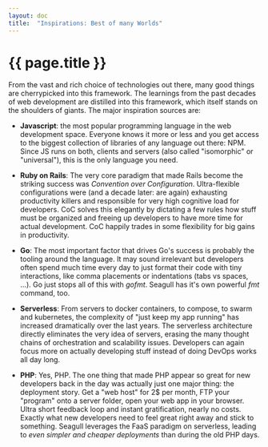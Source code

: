 ```yaml
---
layout: doc
title:  "Inspirations: Best of many Worlds"
---
```


# {{ page.title }}

From the vast and rich choice of technologies out there, many good things are
cherrypicked into this framework. The learnings from the past decades of web
development are distilled into this framework, which itself stands on the
shoulders of giants. The major inspiration sources are:

- **Javascript**: the most popular programming language in the web development
  space. Everyone knows it more or less and you get access to the biggest
  collection of libraries of any language out there: NPM. Since JS runs on both,
  clients and servers (also called "isomorphic" or "universal"), this is the
  only language you need.

- **Ruby on Rails**: The very core paradigm that made Rails become the striking
  success was *Convention over Configuration*. Ultra-flexible configurations
  were (and a decade later: are again) exhausting productivity killers and
  responsible for very high cognitive load for developers. CoC solves this
  elegantly by dictating a few rules how stuff must be organized and freeing
  up developers to have more time for actual development. CoC happily trades
  in some flexibility for big gains in productivity.

- **Go**: The most important factor that drives Go's success is probably the
  tooling around the language. It may sound irrelevant but developers often
  spend much time every day to just format their code with tiny interactions,
  like comma placements or indentations (tabs vs spaces, ...). Go just stops
  all of this with *gofmt*. Seagull has it's own powerful *fmt* command, too.

- **Serverless**: From servers to docker containers, to compose, to swarm and
  kubernetes, the complexity of "just keep my app running" has increased
  dramatically over the last years. The serverless architecture directly
  eliminates the very idea of servers, erasing the many thought chains of
  orchestration and scalability issues. Developers can again focus more on
  actually developing stuff instead of doing DevOps works all day long.

- **PHP**: Yes, PHP. The one thing that made PHP appear so great for new
  developers back in the day was actually just one major thing: the deployment
  story. Get a "web host" for 2$ per month, FTP your "program" onto a server
  folder, open your web app in your browser. Ultra short feedback loop and
  instant gratification, nearly no costs. Exactly what new developers need to
  feel great right away and stick to something. Seagull leverages the FaaS
  paradigm on serverless, leading to *even simpler and cheaper deployments* than
  during the old PHP days.

